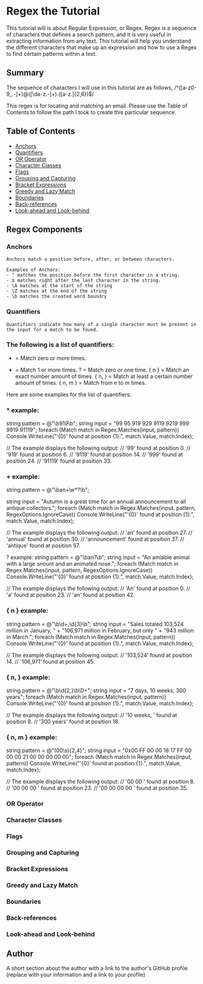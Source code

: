 # Regex the Tutorial

This tutorial will is about Regular Expression, or Regex. Regex is a sequence of characters that defines a search pattern, and it is very useful in extracting information from any text.  This tutorial will help you understand the different characters that make up an expression and how to use a Regex to find certain patterns within a text.  

## Summary

The sequence of characters I will use in this tutorial are as follows,  /^([a-z0-9_\.-]+)@([\da-z\.-]+)\.([a-z\.]{2,6})$/ 

This regex is for locating and matching an email. Please use the Table of Contents to follow the path I took to create this particular sequence. 




## Table of Contents

- [Anchors](#anchors)
- [Quantifiers](#quantifiers)
- [OR Operator](#or-operator)
- [Character Classes](#character-classes)
- [Flags](#flags)
- [Grouping and Capturing](#grouping-and-capturing)
- [Bracket Expressions](#bracket-expressions)
- [Greedy and Lazy Match](#greedy-and-lazy-match)
- [Boundaries](#boundaries)
- [Back-references](#back-references)
- [Look-ahead and Look-behind](#look-ahead-and-look-behind)

## Regex Components

### Anchors
    Anchors match a position before, after, or between characters.

    Examples of Anchors: 
    - ^ matches the position before the first character in a string.
    - $ matches right after the last character in the string.   
    - \A matches at the start of the string 
    - \Z matches at the end of the string 
    - \b matches the created word boundry 


### Quantifiers
    Quantifiers indicate how many of a single character must be present in the input for a match to be found. 

### The following is a list of quantifiers: 

* = Match zero or more times. 
+ = Match 1 or more times.
? = Match zero or one time.
{ n } = Match an exact number amount of times.
{ n, } = Match at least a certain number amount of times. 
{ n, m } = Match from n to m times.

Here are some examples for the list of quantifiers:

### * example: 
string pattern = @"\b91*9*\b";
string input = "99 95 919 929 9119 9219 999 9919 91119";
foreach (Match match in Regex.Matches(input, pattern))
   Console.WriteLine("'{0}' found at position {1}.", match.Value, match.Index);

// The example displays the following output:
//       '99' found at position 0.
//       '919' found at position 6.
//       '9119' found at position 14.
//       '999' found at position 24.
//       '91119' found at position 33.

### + example:
string pattern = @"\ban+\w*?\b";

string input = "Autumn is a great time for an annual announcement to all antique collectors.";
foreach (Match match in Regex.Matches(input, pattern, RegexOptions.IgnoreCase))
   Console.WriteLine("'{0}' found at position {1}.", match.Value, match.Index);

// The example displays the following output:
//       'an' found at position 27.
//       'annual' found at position 30.
//       'announcement' found at position 37.
//       'antique' found at position 57.

? example: 
string pattern = @"\ban?\b";
string input = "An amiable animal with a large snount and an animated nose.";
foreach (Match match in Regex.Matches(input, pattern, RegexOptions.IgnoreCase))
   Console.WriteLine("'{0}' found at position {1}.", match.Value, match.Index);

// The example displays the following output:
//        'An' found at position 0.
//        'a' found at position 23.
//        'an' found at position 42.

### { n } example:
string pattern = @"\b\d+\,\d{3}\b";
string input = "Sales totaled 103,524 million in January, " +
                      "106,971 million in February, but only " +
                      "943 million in March.";
foreach (Match match in Regex.Matches(input, pattern))
   Console.WriteLine("'{0}' found at position {1}.", match.Value, match.Index);

//  The example displays the following output:
//        '103,524' found at position 14.
//        '106,971' found at position 45.

### { n, } example:
string pattern = @"\b\d{2,}\b\D+";
string input = "7 days, 10 weeks, 300 years";
foreach (Match match in Regex.Matches(input, pattern))
   Console.WriteLine("'{0}' found at position {1}.", match.Value, match.Index);

//  The example displays the following output:
//        '10 weeks, ' found at position 8.
//        '300 years' found at position 18.

### { n, m } example: 
string pattern = @"(00\s){2,4}";
string input = "0x00 FF 00 00 18 17 FF 00 00 00 21 00 00 00 00 00";
foreach (Match match in Regex.Matches(input, pattern))
   Console.WriteLine("'{0}' found at position {1}.", match.Value, match.Index);

//  The example displays the following output:
//        '00 00 ' found at position 8.
//        '00 00 00 ' found at position 23.
//        '00 00 00 00 ' found at position 35.

### OR Operator

### Character Classes

### Flags

### Grouping and Capturing

### Bracket Expressions

### Greedy and Lazy Match

### Boundaries

### Back-references

### Look-ahead and Look-behind

## Author

A short section about the author with a link to the author's GitHub profile (replace with your information and a link to your profile)
